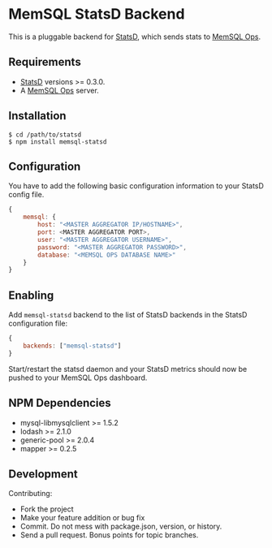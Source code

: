 # MemSQL StatsD Backend

This is a pluggable backend for [StatsD][statsd], which sends stats to [MemSQL Ops][ops].

## Requirements

 * [StatsD][statsd] versions >= 0.3.0.
 * A [MemSQL Ops][ops] server.

## Installation

    $ cd /path/to/statsd
    $ npm install memsql-statsd

## Configuration

You have to add the following basic configuration information to your
StatsD config file.

```js
{
    memsql: {
        host: "<MASTER AGGREGATOR IP/HOSTNAME>",
        port: <MASTER AGGREGATOR PORT>,
        user: "<MASTER AGGREGATOR USERNAME>",
        password: "<MASTER AGGREGATOR PASSWORD>",
        database: "<MEMSQL OPS DATABASE NAME>"
    }
}
```

## Enabling

Add `memsql-statsd` backend to the list of StatsD
backends in the StatsD configuration file:

```js
{
    backends: ["memsql-statsd"]
}
```

Start/restart the statsd daemon and your StatsD metrics should now be
pushed to your MemSQL Ops dashboard.

## NPM Dependencies

 * mysql-libmysqlclient >= 1.5.2
 * lodash >= 2.1.0
 * generic-pool >= 2.0.4
 * mapper >= 0.2.5

## Development

Contributing:

 * Fork the project
 * Make your feature addition or bug fix
 * Commit. Do not mess with package.json, version, or history.
 * Send a pull request. Bonus points for topic branches.

[statsd]: https://github.com/etsy/statsd
[ops]: http://www.memsql.com/ops
